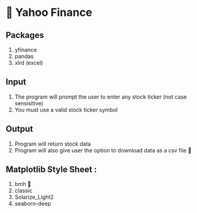 :seedling: Yahoo Finance
===========================


Packages
--------------
1. yfinance
2. pandas
3. xlrd (excel)


Input
-----------
1. The program will prompt the user to enter any stock ticker (not case sensisitive)
2. You must use a valid stock ticker symbol

Output
-------------------
1. Program will return stock data
2. Program will also give user the option to download data as a csv file :tada:


Matplotlib Style Sheet :
-----------------------

1. bmh :yellow_heart:
2. classic
3. Solarize_Light2
4. seaborn-deep